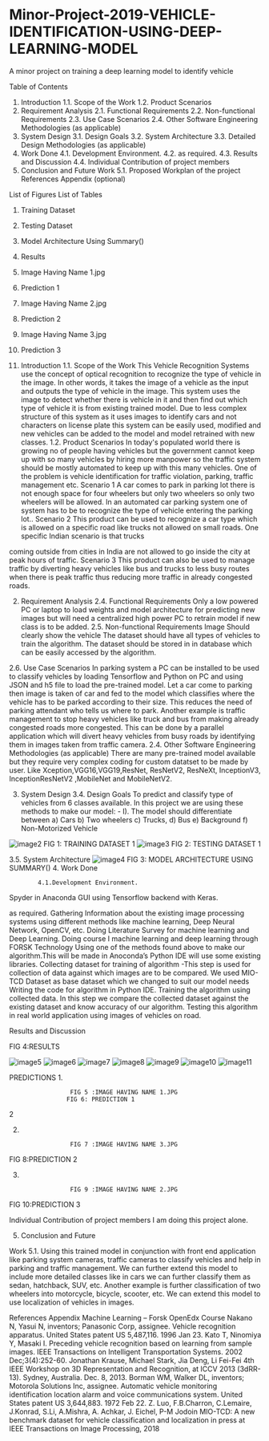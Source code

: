 # Minor-Project-2019-VEHICLE-IDENTIFICATION-USING-DEEP-LEARNING-MODEL
A minor project on training a deep learning model to identify vehicle


Table of Contents
1. Introduction
1.1. Scope of the Work
1.2. Product Scenarios
2. Requirement Analysis
2.1. Functional Requirements
2.2. Non-functional Requirements
2.3. Use Case Scenarios
2.4. Other Software Engineering Methodologies (as applicable)
3. System Design
3.1. Design Goals
3.2. System Architecture
3.3. Detailed Design Methodologies (as applicable)
4. Work Done
4.1. Development Environment.
4.2. as required.
4.3. Results and Discussion
4.4. Individual Contribution of project members
5. Conclusion and Future
Work 5.1. Proposed Workplan of the project
References Appendix (optional)

List of Figures List of Tables
1. Training Dataset
2. Testing Dataset
3. Model Architecture Using Summary()
4. Results
5. Image Having Name 1.jpg
6. Prediction 1
7. Image Having Name 2.jpg
8. Prediction 2
9. Image Having Name 3.jpg
10. Prediction 3

1. Introduction
1.1. Scope of the Work
This Vehicle Recognition Systems use the concept of optical recognition to recognize
the type of vehicle in the image. In other words, it takes the image of a vehicle as the
input and outputs the type of vehicle in the image. This system uses the image to
detect whether there is vehicle in it and then find out which type of vehicle it is from
existing trained model.
Due to less complex structure of this system as it uses images to identify cars and not
characters on license plate this system can be easily used, modified and new vehicles
can be added to the model and model retrained with new classes.
1.2. Product Scenarios
In today&#39;s populated world there is growing no of people having vehicles but the
government cannot keep up with so many vehicles by hiring more manpower so the
traffic system should be mostly automated to keep up with this many vehicles.
One of the problem is vehicle identification for traffic violation, parking, traffic
management etc.
Scenario 1
A car comes to park in parking lot there is not enough space for four wheelers but
only two wheelers so only two wheelers will be allowed. In an automated car parking
system one of system has to be to recognize the type of vehicle entering the parking
lot..
Scenario 2
This product can be used to recognize a car type which is allowed on a specific road
like trucks not allowed on small roads. One specific Indian scenario is that trucks

coming outside from cities in India are not allowed to go inside the city at peak hours
of traffic.
Scenario 3
This product can also be used to manage traffic by diverting heavy vehicles like bus
and trucks to less busy routes when there is peak traffic thus reducing more traffic in
already congested roads.

2. Requirement Analysis
2.4. Functional Requirements
Only a low powered PC or laptop to load weights and model architecture for
predicting new images but will need a centralized high power PC to retrain model if
new class is to be added.
2.5. Non-functional Requirements
Image Should clearly show the vehicle
The dataset should have all types of vehicles to train the algorithm.
The dataset should be stored in in database which can be easily accessed by the algorithm.

2.6. Use Case Scenarios
In parking system a PC can be installed to be used to classify vehicles by loading
Tensorflow and Python on PC and using JSON and h5 file to load the pre-trained
model. Let a car come to parking then image is taken of car and fed to the model
which classifies where the vehicle has to be parked according to their size. This
reduces the need of parking attendant who tells us where to park.
Another example is traffic management to stop heavy vehicles like truck and bus from
making already congested roads more congested. This can be done by a parallel
application which will divert heavy vehicles from busy roads by identifying them in
images taken from traffic camera.
2.4. Other Software Engineering Methodologies (as applicable)
There are many pre-trained model available but they require very complex coding for
custom datatset to be made by user. Like Xception,VGG16,VGG19,ResNet,
ResNetV2, ResNeXt, InceptionV3, InceptionResNetV2 ,MobileNet and
MobileNetV2.

3. System Design
3.4. Design Goals
To predict and classify type of vehicles from 6 classes available.
In this project we are using these methods to make our model: -
I). The model should differentiate between
a) Cars
b) Two wheelers
c) Trucks,
d) Bus
e) Background
f) Non-Motorized Vehicle

![image2](https://user-images.githubusercontent.com/49300118/188106170-e45cd874-e6d9-41fd-b211-921aa1c459f9.png)
FIG 1: TRAINING DATASET 1
![image3](https://user-images.githubusercontent.com/49300118/188106171-63de3657-88a7-43e1-a462-928e84339851.png)
FIG 2: TESTING DATASET 1

3.5. System Architecture
![image4](https://user-images.githubusercontent.com/49300118/188106173-799b82b1-1096-4576-9473-168987fa4474.png)
FIG 3: MODEL ARCHITECTURE USING SUMMARY()
4. Work Done 

            4.1.Development Environment. 
Spyder in Anaconda GUI using Tensorflow backend with Keras.



as required. 
Gathering Information about the existing image processing systems using different methods like machine learning, Deep Neural Network, OpenCV, etc.
Doing Literature Survey for machine learning and Deep Learning.
Doing course I machine learning and deep learning through FORSK Technology
Using one of the methods found above to make our algorithm.This will be made in Anoconda’s Python IDE will use some existing libraries.
Collecting dataset for training of algorithm -This step is used for collection of data against which images are to be compared.
We used MIO-TCD Dataset as base dataset which we changed to suit our model needs
Writing the code for algorithm in Python IDE. 
Training the algorithm using collected data. In this step we compare the collected dataset against the existing dataset and know accuracy of our algorithm.
Testing this algorithm in real world application using images of vehicles on road. 






























Results and Discussion 




FIG 4:RESULTS









![image5](https://user-images.githubusercontent.com/49300118/188106175-8a999542-60e4-4e7d-806f-1cae551d7626.png)
![image6](https://user-images.githubusercontent.com/49300118/188106176-426b9c6e-7539-484a-91d7-37bd920c1b6b.jpg)
![image7](https://user-images.githubusercontent.com/49300118/188106180-b77a14b8-5fbb-4f5b-ad0c-b6b6f232bc7f.png)
![image8](https://user-images.githubusercontent.com/49300118/188106181-89581a4a-5872-4e42-be96-51bcf0ff0d10.jpg)
![image9](https://user-images.githubusercontent.com/49300118/188106183-b96146a3-63df-467b-9ad4-c5bd9cc427b6.png)
![image10](https://user-images.githubusercontent.com/49300118/188106186-88573b58-3269-41bd-a423-dce3b8407a25.jpg)
![image11](https://user-images.githubusercontent.com/49300118/188106188-116b6354-cab9-4c30-883e-4c9751e6b720.png)














PREDICTIONS 
1.

                     FIG 5 :IMAGE HAVING NAME 1.JPG
            		FIG 6: PREDICTION 1

2


















































	


2.
 

                     FIG 7 :IMAGE HAVING NAME 3.JPG



FIG 8:PREDICTION 2














3.

                     FIG 9 :IMAGE HAVING NAME 2.JPG





FIG 10:PREDICTION 3

 



Individual Contribution of project members 
I am doing this project alone.



5. Conclusion and Future 

Work 5.1. 
Using this trained model in conjunction with front end application like parking system cameras, traffic cameras to classify vehicles and help in parking and traffic management. We can further extend this model to include more detailed classes like 
in cars we can further classify them as sedan, hatchback, SUV, etc. Another example is further classification of two wheelers into motorcycle, bicycle, scooter, etc.
We can extend this model to use localization of vehicles in images. 


References Appendix 
Machine Learning – Forsk OpenEdx Course
 Nakano N, Yasui N, inventors; Panasonic Corp, assignee. Vehicle recognition apparatus. United States patent US 5,487,116. 1996 Jan 23.
 Kato T, Ninomiya Y, Masaki I. Preceding vehicle recognition based on learning from sample images. IEEE Transactions on Intelligent Transportation Systems. 2002 Dec;3(4):252-60.
Jonathan Krause, Michael Stark, Jia Deng, Li Fei-Fei
 4th IEEE Workshop on 3D Representation and Recognition, at ICCV 2013  (3dRR-13). Sydney, Australia. Dec. 8, 2013.
  Borman WM, Walker DL, inventors; Motorola Solutions Inc, assignee. Automatic vehicle monitoring identification location alarm and voice communications system. United States patent US 3,644,883. 1972 Feb 22.
Z. Luo, F.B.Charron, C.Lemaire, J.Konrad, S.Li, A.Mishra, A. Achkar, J. Eichel, P-M Jodoin 
MIO-TCD: A new benchmark dataset for vehicle classification and localization
in press at IEEE Transactions on Image Processing, 2018
